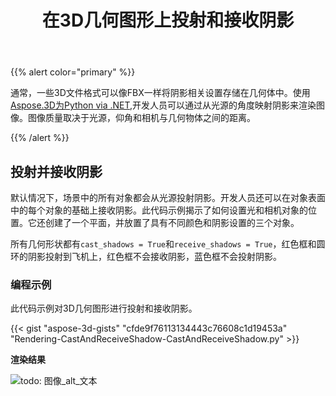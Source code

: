 ﻿---
title: 在3D几何图形上投射和接收阴影
type: docs
weight: 10
url: /zh/python-net/cast-and-receive-shadows-on-3d-geometries/
description: 通常，一些3D文件格式可以像FBX一样将阴影相关设置存储在几何体中。使用Aspose.3D进行Python via .NET，开发者可以通过从光源的视点映射阴影来渲染图像。图像质量取决于光源，仰角和相机与几何物体之间的距离。
---
{{% alert color="primary" %}}

通常，一些3D文件格式可以像FBX一样将阴影相关设置存储在几何体中。使用[Aspose.3D为Python via .NET](https://products.aspose.com/3d/python-net/),开发人员可以通过从光源的角度映射阴影来渲染图像。图像质量取决于光源，仰角和相机与几何物体之间的距离。

{{% /alert %}}
## **投射并接收阴影**
默认情况下，场景中的所有对象都会从光源投射阴影。开发人员还可以在对象表面中的每个对象的基础上接收阴影。此代码示例揭示了如何设置光和相机对象的位置。它还创建了一个平面，并放置了具有不同颜色和阴影设置的三个对象。

所有几何形状都有`cast_shadows = True`和`receive_shadows = True`，红色框和圆环的阴影投射到飞机上，红色框不会接收阴影，蓝色框不会投射阴影。
### **编程示例**
此代码示例对3D几何图形进行投射和接收阴影。

{{< gist "aspose-3d-gists" "cfde9f76113134443c76608c1d19453a" "Rendering-CastAndReceiveShadow-CastAndReceiveShadow.py" >}}


**渲染结果**

![todo: 图像_alt_文本](cast-and-receive-shadows-on-3d-geometries_1.png)
